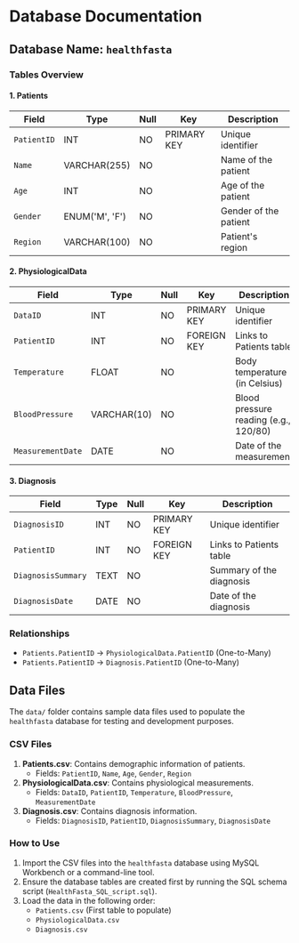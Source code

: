 # Database Documentation

## Database Name: `healthfasta`

### Tables Overview

#### 1. Patients

| Field          | Type        | Null | Key         | Description               |
|----------------|-------------|------|-------------|---------------------------|
| `PatientID`    | INT         | NO   | PRIMARY KEY | Unique identifier         |
| `Name`         | VARCHAR(255)| NO   |             | Name of the patient       |
| `Age`          | INT         | NO   |             | Age of the patient        |
| `Gender`       | ENUM('M', 'F')| NO |             | Gender of the patient     |
| `Region`       | VARCHAR(100)| NO   |             | Patient's region          |

#### 2. PhysiologicalData

| Field            | Type        | Null | Key         | Description                       |
|------------------|-------------|------|-------------|-----------------------------------|
| `DataID`         | INT         | NO   | PRIMARY KEY | Unique identifier                |
| `PatientID`      | INT         | NO   | FOREIGN KEY | Links to Patients table          |
| `Temperature`    | FLOAT       | NO   |             | Body temperature (in Celsius)    |
| `BloodPressure`  | VARCHAR(10) | NO   |             | Blood pressure reading (e.g., 120/80) |
| `MeasurementDate`| DATE        | NO   |             | Date of the measurement          |

#### 3. Diagnosis

| Field            | Type        | Null | Key         | Description                       |
|------------------|-------------|------|-------------|-----------------------------------|
| `DiagnosisID`    | INT         | NO   | PRIMARY KEY | Unique identifier                |
| `PatientID`      | INT         | NO   | FOREIGN KEY | Links to Patients table          |
| `DiagnosisSummary`| TEXT       | NO   |             | Summary of the diagnosis          |
| `DiagnosisDate`  | DATE        | NO   |             | Date of the diagnosis            |

### Relationships

- `Patients.PatientID` → `PhysiologicalData.PatientID` (One-to-Many)
- `Patients.PatientID` → `Diagnosis.PatientID` (One-to-Many)

## Data Files

The `data/` folder contains sample data files used to populate the `healthfasta` database for testing and development purposes.

### CSV Files

1. **Patients.csv**: Contains demographic information of patients.
    - Fields: `PatientID`, `Name`, `Age`, `Gender`, `Region`
2. **PhysiologicalData.csv**: Contains physiological measurements.
    - Fields: `DataID`, `PatientID`, `Temperature`, `BloodPressure`, `MeasurementDate`
3. **Diagnosis.csv**: Contains diagnosis information.
    - Fields: `DiagnosisID`, `PatientID`, `DiagnosisSummary`, `DiagnosisDate`

### How to Use

1. Import the CSV files into the `healthfasta` database using MySQL Workbench or a command-line tool.
2. Ensure the database tables are created first by running the SQL schema script (`HealthFasta_SQL_script.sql`).
3. Load the data in the following order:
    - `Patients.csv` (First table to populate)
    - `PhysiologicalData.csv`
    - `Diagnosis.csv`
